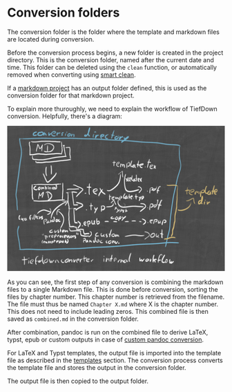 # Conversion folders

The conversion folder is the folder where the template and markdown files are
located during conversion.

Before the conversion process begins, a new folder is created in the project
directory. This is the conversion folder, named after the current date and
time. This folder can be deleted using the `clean` function, or automatically
removed when converting using [smart clean](#smart-clean).

If a [markdown project](#markdown-projects) has an output folder defined, this
is used as the conversion folder for that markdown project.

To explain more thuroughly, we need to explain the workflow of TiefDown
conversion. Helpfully, there's a diagram:

![Workflow](./resources/architecture.jpg)

As you can see, the first step of any conversion is combining the markdown
files to a single Markdown file. This is done before conversion, sorting the
files by chapter number. This chapter number is retrieved from the filename.
The file must thus be named `Chapter X.md` where X is the chapter number. This
does not need to include leading zeros. This combined file is then saved as
`combined.md` in the conversion folder.

After combination, pandoc is run on the combined file to derive LaTeX, typst,
epub or custom outputs in case of [custom pandoc conversion](#custom-pandoc-conversion).

For LaTeX and Typst templates, the output file is imported into the template
file as described in the [templates](#templates) section. The conversion
process converts the template file and stores the output in the conversion
folder.

The output file is then copied to the output folder.
